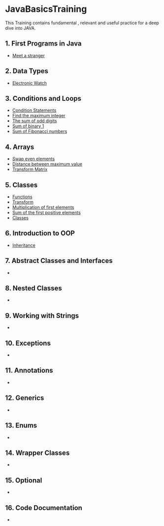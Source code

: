 # JavaBasicsTraining

This Training contains fundamental , relevant  and useful practice for a deep dive into JAVA. 

## 1. First Programs in Java
- [Meet a stranger](https://gitlab.com/marthadelaossa/meet-a-stranger)
## 2. Data Types
- [Electronic Watch](https://gitlab.com/marthadelaossa/electronic-watch)
## 3. Conditions and Loops
- [Condition Statements](https://gitlab.com/marthadelaossa/intro-java-task01-master)
- [Find the maximum integer](https://gitlab.com/marthadelaossa/intro-java-task02-master)
- [The sum of odd digits](https://gitlab.com/marthadelaossa/flow-control-task01-master)
- [Sum of binary 1](https://gitlab.com/marthadelaossa/flow-control-task02-master)
- [Sum of Fibonacci numbers](https://gitlab.com/marthadelaossa/flow-control-task03-master)

## 4. Arrays
- [Swap even elements](https://gitlab.com/marthadelaossa/arrays-task01-master)
- [Distance between maximum value](https://gitlab.com/marthadelaossa/arrays-task02-master)
- [Transform Matrix](https://gitlab.com/marthadelaossa/arrays-task03-master)
  
## 5. Classes
- [Functions](function-task01-master)
- [Transform](https://gitlab.com/marthadelaossa/function-task02-master)
- [Multiplication of first elements](https://gitlab.com/marthadelaossa/function-task03-master)
- [Sum of the first positive elements](https://gitlab.com/marthadelaossa/function-task04-master)
- [Classes](https://gitlab.com/marthadelaossa/classes-skeleton)
  
## 6. Introduction to OOP
- [Inheritance](https://gitlab.com/marthadelaossa/inheritance-skeleton)
## 7. Abstract Classes and Interfaces
- []()
## 8. Nested Сlasses
- []()
## 9. Working with Strings
- []()
## 10. Exceptions
- []()
## 11. Annotations
- []()
## 12. Generics
- []()
## 13. Enums
- []()
## 14. Wrapper Classes
- []()
## 15. Optional
- []()
## 16. Code Documentation
- []()
